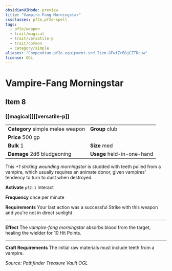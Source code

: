 ```yaml
---
obsidianUIMode: preview
title: "Vampire-Fang Morningstar"
cssclasses: pf2e,pf2e-spell
tags:
  - pf2e/weapon
  - trait/magical
  - trait/versatile-p
  - trait/common
  - category/simple
aliases: "Compendium.pf2e.equipment-srd.Item.GFwfZrBGjCZTDcuw"
license: OGL
---
```

# Vampire-Fang Morningstar
## Item 8
### [[magical]][[versatile-p]]

|  |  |
| -- | -- |
| **Category** simple melee weapon | **Group** club |
| **Price** 500 gp |  |
| **Bulk** 1 | **Size** med |
| **Damage** 2d6 bludgeoning  | **Usage** held-in-one-hand |



This _+1 striking wounding morningstar_ is studded with teeth pulled from a vampire, which usually requires an animate donor, given vampires' tendency to turn to dust when destroyed.

**Activate** `pf2:1` Interact

**Frequency** once per minute

**Requirements** Your last action was a successful Strike with this weapon and you're not in direct sunlight

* * *

**Effect** The _vampire-fang morningstar_ absorbs blood from the target, healing the wielder for 10 Hit Points.

* * *

**Craft Requirements** The initial raw materials must include teeth from a vampire.

*Source: Pathfinder Treasure Vault*
*OGL*